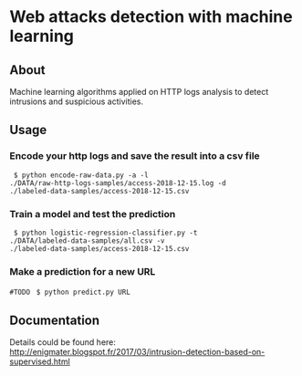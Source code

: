 
# Web attacks detection with machine learning
## About
Machine learning algorithms applied on HTTP logs analysis to detect intrusions and suspicious activities.

## Usage
### Encode your http logs and save the result into a csv file
<code> $ python encode-raw-data.py -a -l ./DATA/raw-http-logs-samples/access-2018-12-15.log -d ./labeled-data-samples/access-2018-12-15.csv</code>

### Train a model and test the prediction
<code> $ python logistic-regression-classifier.py -t ./DATA/labeled-data-samples/all.csv -v ./labeled-data-samples/access-2018-12-15.csv </code>

### Make a prediction for a new URL
<code>#TODO</code>
<code> $ python predict.py URL </code>

## Documentation
Details could be found here:
<br>
http://enigmater.blogspot.fr/2017/03/intrusion-detection-based-on-supervised.html
